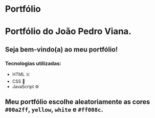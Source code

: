 # Portfólio
# Portfólio do João Pedro Viana.
## Seja bem-vindo(a) ao meu portfólio!

### Tecnologias utilizadas:  

* HTML :skull_and_crossbones:
* CSS :art:
* JavaScript :gear:

## Meu portfólio escolhe aleatoriamente as cores `#00a2ff`, `yellow`, `white` e `#ff008c`. 


